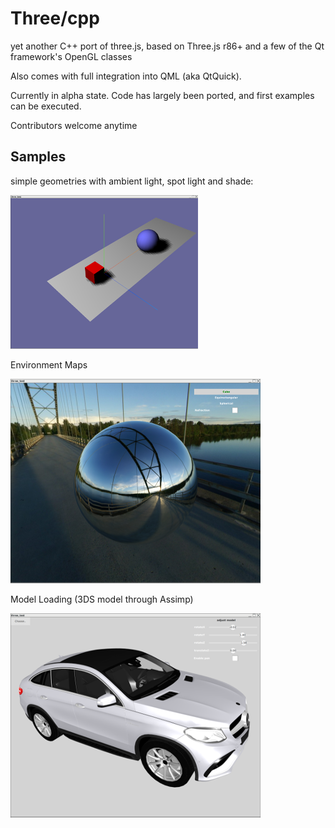# Three/cpp
yet another C++ port of three.js, based on Three.js r86+ and a few of the Qt framework's OpenGL classes

Also comes with full integration into QML (aka QtQuick).

Currently in alpha state. Code has largely been ported, and first examples can be executed.

Contributors welcome anytime

## Samples
simple geometries with ambient light, spot light and shade:

![example 1](doc/example1.png "geometries, lights and shade") 

Environment Maps

![example 2](doc/sphere_envmap.png "environment mapping")

Model Loading (3DS model through Assimp)

![example 2](doc/MercedesGLE.png "3ds model")